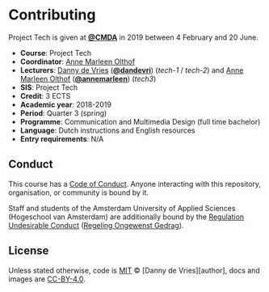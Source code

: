 # Contributing

Project Tech is given at [**@CMDA**][cmda] in 2019 between
4 February and 20 June.

*   **Course**: Project Tech
*   **Coordinator**: [Anne Marleen Olthof][amgit]
*   **Lecturers**:
    [Danny de Vries][dangit] ([**@dandevri**][danweb]) (*tech-1* / *tech-2*) and
    [Anne Marleen Olthof][amgit] ([**@annemarleen**][amweb])
    (*tech3*)
*   **SIS**: Project Tech
*   **Credit**: 3 ECTS
*   **Academic year**: 2018-2019
*   **Period**: Quarter 3 (spring)
*   **Programme**: Communication and Multimedia Design (full time bachelor)
*   **Language**: Dutch instructions and English resources
*   **Entry requirements**: N/A

## Conduct

This course has a [Code of Conduct][coc].  Anyone interacting with this
repository, organisation, or community is bound by it.

Staff and students of the Amsterdam University of Applied Sciences (Hogeschool
van Amsterdam) are additionally bound by the [Regulation Undesirable
Conduct][ruc] ([Regeling Ongewenst Gedrag][rog]).

## License

Unless stated otherwise, code is [MIT][mit] © [Danny de Vries][author], docs and images are [CC-BY-4.0][cc-by-4.0].

[cmda]: https://github.com/cmda
[dangit]: https://github.com/dandevri
[danweb]: https://github.com/dandevri
[amgit]: https://github.com/annemarleen
[amweb]: https://github.com/annemarleen
[bachelor]: https://www.cmd-amsterdam.nl/english/
[faculty]: https://www.amsterdamuas.com/faculty/fdmci/faculty-of-digital-media-and-creative-industries.html
[university]: https://www.amsterdamuas.com
[coc]: code-of-conduct.md
[ruc]: https://www.amsterdamuas.com/practical-matters/algemeen/hva-breed/juridische-zaken/legal-affairs/regulation-undesirable-conduct/regulation-undesirable-conduct.html#anker-3-complaints-authority
[rog]: https://www.hva.nl/praktisch/algemeen/hva-breed/juridische-zaken/loket-beroep-bezwaar-en-klacht/regeling-ongewenst-gedrag/regeling-ongewenst-gedrag.html?origin=gbS4rg%2FDTZuxQ6lGVF%2BN1A
[author1]: https://wooorm.com
[author2]: https://dandevri.es
[mit]: license.md#code
[cc-by-4.0]: license.md#documentation-and-images